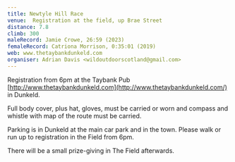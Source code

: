 ```yaml
---
title: Newtyle Hill Race
venue: 	Registration at the field, up Brae Street
distance: 7.8
climb: 300
maleRecord: Jamie Crowe, 26:59 (2023)
femaleRecord: Catriona Morrison, 0:35:01 (2019)
web: www.thetaybankdunkeld.com
organiser: Adrian Davis <wildoutdoorscotland@gmail.com>
---
```


Registration from 6pm at the Taybank Pub
[http://www.thetaybankdunkeld.com](http://www.thetaybankdunkeld.com/)
in Dunkeld.

Full body cover, plus hat, gloves, must be carried or worn and compass
and whistle with map of the route must be carried.
 
Parking is in Dunkeld at the main car park and in the town. Please
walk or run up to registration in the Field from 6pm.
 
There will be a small prize-giving in The Field afterwards.
